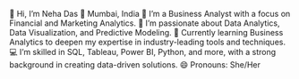 👋 Hi, I’m Neha Das
📍 Mumbai, India
💼 I’m a Business Analyst with a focus on Financial and Marketing Analytics.
👀 I’m passionate about Data Analytics, Data Visualization, and Predictive Modeling.
🌱 Currently learning Business Analytics to deepen my expertise in industry-leading tools and techniques.
💻 I’m skilled in SQL, Tableau, Power BI, Python, and more, with a strong background in creating data-driven solutions.
😄 Pronouns: She/Her



<!---
mnehadas/mnehadas is a ✨ special ✨ repository because its `README.md` (this file) appears on your GitHub profile.
You can click the Preview link to take a look at your changes.
--->
